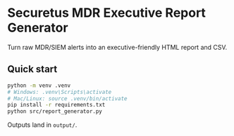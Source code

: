 # Securetus MDR Executive Report Generator

Turn raw MDR/SIEM alerts into an executive-friendly HTML report and CSV.

## Quick start
```bash
python -m venv .venv
# Windows: .venv\Scripts\activate
# Mac/Linux: source .venv/bin/activate
pip install -r requirements.txt
python src/report_generator.py
```
Outputs land in `output/`.
